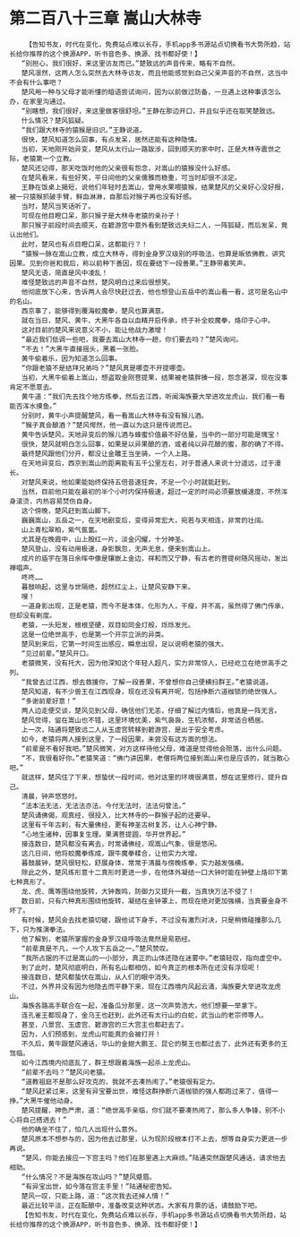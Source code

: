 # 第二百八十三章 嵩山大林寺
        【告知书友，时代在变化，免费站点难以长存，手机app多书源站点切换看书大势所趋，站长给你推荐的这个换源APP，听书音色多、换源、找书都好使！】
       “别担心，我们很好，来这里访友而已。”楚致远的声音传来，略有不自然。
       楚风凛然，这两人怎么突然去大林寺访友，而且他能感觉到自己父亲声音的不自然，这当中不会有什么事吧？
       楚风用一种与父母才能听懂的暗语尝试询问，因为以前做过防备，一旦遇上这种事该怎么办，在家里沟通过。
       “别瞎想，我们很好，来这里做客很舒坦。”王静在那边开口，并且似乎还在取笑楚致远。
       什么情况？楚风狐疑。
       “我们跟大林寺的猿猴是旧识。”王静说道。
       很快，楚风知道怎么回事，有点发呆，居然还能有这种隐情。
       当初，天地刚开始异变，楚风从太行山一路跋涉，回到顺天的家中时，正是大林寺震世之际，老猿第一个立教。
       楚风还记得，那天吃饭时他的父亲很有怨念，对嵩山的猿猴没什么好感。
       在楚风看来，有些好笑，平日间他的父亲儒雅而稳重，可当时却很不淡定。
       王静在饭桌上揭短，说他们年轻时去嵩山，曾用水果喂猿猴，结果楚风的父亲好心没好报，被一只猿猴抓破手臂，鲜血淋淋，自那后对猴子再也没有好感。
       当时，楚风当笑话听了。
       可现在他目瞪口呆，那只猴子是大林寺老猿的亲孙子！
       那只猴子前段时间去顺天，在碧游宫中意外看到楚致远夫妇二人，一阵狐疑，而后发呆，竟认出他们。
       此时，楚风也有点目瞪口呆，这都能行？！
       “猿猴一脉在嵩山立教，成立大林寺，得到金身罗汉级别的呼吸法，也算是皈依佛教，讲究因果。见到你爸和我后，称以前种下善因，现在要结下一段善果。”王静带着笑声。
       楚风无语，简直是风中凌乱！
       难怪楚致远的声音不自然，楚风明白过来后很想笑。
       他彻底放下心来，告诉两人会尽快赶过去，他也想登山五岳中的嵩山看一看，这可是名山中的名山。
       西京事了，能够得到覆海蛟魔拳，楚风也算满意。
       就在当日，楚风、黄牛、大黑牛各自以血精开启传承，终于补全蛟魔拳，烙印于心中。
       这对目前的楚风来说意义不小，能让他战力激增！
       “最近我们低调一些吧，我要去嵩山大林寺一趟，你们要去吗？”楚风询问。
       “不去！”大黑牛直接摇头，黑着一张脸。
       黄牛偷着乐，因为知道怎么回事。
       “你跟老猿不是结拜兄弟吗？”楚风真是哪壶不开提哪壶。
       当初，大黑牛偷着上嵩山，想盗取金刚菩提果，结果被老猿胖揍一段，怨念甚深，现在没事肯定不愿意去。
       黄牛道：“我们先去找个地方练拳，然后去江西，听闻海族要大举进攻龙虎山，我们看一看能否浑水摸鱼。”
       分别时，黄牛小声提醒楚风，看一看嵩山大林寺有没有猴儿酒。
       “猴子真会酿酒？”楚风愕然，他一直以为这只是传说而已。
       黄牛告诉楚风，天地异变后的猴儿酒与蜂蜜价值最不好估量，当中的一部分可能是瑰宝！
       很快，楚风就明白怎么回事，如果是以异果酿的酒，或者纯以异花酿的蜜，那的确了不得。
       最终楚风跟他们分开，都没让金雕王当坐骑，一个人上路。
       在天地异变后，西京到嵩山的距离能有五千公里左右，对于普通人来说十分遥远，过于漫长。
       对楚风来说，他如果能始终保持五倍音速狂奔，不足一个小时就能赶到。
       当然，目前他只能在最初的半个小时内保持极速，超过一定的时间必须要放缓速度，不然浑身滚烫，内热容易焚伤自身。
       这个傍晚，楚风赶到嵩山脚下。
       巍巍嵩山，五岳之一，在天地剧变后，变得异常宏大，宛若与天相连，非常的壮阔。
       山上青松翠柏，紫气氤氲。
       尤其是在晚霞中，山上殷红一片，淡金闪耀，十分神圣。
       楚风登山，没有动用极速，身影飘忽，无声无息，便来到嵩山上。
       成片的庙宇在落日余晖中像是镶嵌上金边，祥和而又宁静，有古老的菩提树随风摇动，发出禅唱声。
       咚咚……
       暮鼓响起，这里与世隔绝，超然红尘上，让楚风安静下来。
       嗖！
       一道身影出现，正是老猿，而今不是本体，化形为人，干瘦，并不高，虽然得了佛门传承，但却没有剃度。
       老猿，一头短发，根根坚硬，双目如同金灯般，烁烁发光。
       这是一位绝世高手，也是第一个开宗立派的异类。
       楚风到来后，它第一时间生出感应，瞬息出现，足以说明老猿的强大。
       “见过前辈。”楚风开口。
       老猿微笑，没有托大，因为他深知这个年轻人超凡，实力非常惊人，已经屹立在绝世高手之列。
       “我曾去过江西，想去救援你，了解一段善果，不曾想你自己便横扫群王。”老猿说道。
       楚风知道，有不少兽王在江西现身，现在还没有离开呢，包括挣断六道枷锁的绝世强人。
       “多谢前辈好意！”
       两人边走便交谈，楚风见到父母，确信他们无恙，仔细了解过内情后，他真是一阵无言。
       楚风觉得，留在嵩山也不错，这里环境优美，紫气袅袅，生机浓郁，非常适合栖居。
       上一次，陆通将楚致远二人从玉虚宫转移到碧游宫，是出于安全考虑。
       如今，老猿将两人接到这里，了一段因果，未尝没有这方面的想法。
       “前辈是不看好我吧。”楚风微笑，对方这样待他父母，难道是觉得他会殒落，出什么问题。
       “不，我很看好你。”老猿笑道：“佛门讲因果，老僧将两位接到嵩山来也是应该的，就当散心吧。”
       就这样，楚风住了下来，想蛰伏一段时间，他对这里的环境很满意，想在这里修行，提升自己。
       清晨，钟声悠悠时。
       “法本法无法，无法法亦法。今付无法时，法法何曾法。”
       楚风诵佛偈，观真经，很投入，比大林寺的一群猴子起的还要早。
       这里有千年古刹，有大量佛经，更有神圣古树复苏，让人心神宁静。
       “心地生诸种，因事复生理。果满菩提圆，华开世界起。”
       接连数日，楚风都没有离去，时常诵佛经，观嵩山气象，很是悠闲。
       这几日间，他将蛟魔拳练成，跟牛魔拳糅合，让他实力大增。
       暮鼓晨钟，楚风很轻松，舒展身体，常常于清晨与傍晚练拳，实力越发强横。
       除此之外，楚风练形意十二真形时更进一步，在他体外凝结一口大钟时能在钟壁上烙印下第七种真形了。
       龙、虎、鹰等围绕他旋转，大钟轰鸣，防御力又提升一截，当真快万法不侵了！
       数日前，只有六种真形围绕他旋转，凝结在金钟罩上，而现在绝对更加强横，当真要金身不坏了。
       有时候，楚风会去找老猿切磋，跟他试下身手，不过没有激烈对决，只是稍微碰撞那么几下，只为推演拳法。
       他了解到，老猿所掌握的金身罗汉级呼吸法竟然是易筋经。
       “前辈真是不凡，一个人攻下五岳之一。”楚风赞叹。
       “我所占据的不过是嵩山的一小部分，真正的山体还隐在迷雾中。”老猿轻叹，指向虚空中。
       到了此时，楚风彻底明白，所有名山都相仿，如今真正的根本所在还没有浮现呢！
       接连数日，楚风都蛰伏在嵩山，从人们的眼中消失。
       不过，外界并没有因为他隐去而平静下来，现在江西境内风起云涌，海族要大举进攻龙虎山。
       海族各路高手联合在一起，准备瓜分那里，这一次声势浩大，他们想要一举拿下。
       连孔雀王都现身了，金乌王也赶到，此外还有太行山的白蛇，武当山的老宗师等人。
       甚至，八景宫、玉虚宫、碧游宫的三大宫主也都赶去了。
       因为，人们预感到，龙虎山可能真的会被打开！
       不久后，黄牛跟楚风通话，华山的金翅大鹏王、昆仑的獒王也都过去了，此外还有更多的王驾临。
       如今江西境内彻底乱了，群王想跟着海族一起杀上龙虎山。
       “前辈不去吗？”楚风问老猿。
       “道教祖庭不是那么好攻克的，我就不去凑热闹了。”老猿很有定力。
       “楚风赶紧过来，这里有异宝要出世，难怪这群挣断六道枷锁的强人都跑过来了，值得一挣。”大黑牛催他动身。
       楚风提醒，神色严肃，道：“绝世高手亲临，你们就不要凑热闹了，那么多人争锋，别不小心将自己搭进去！”
       他的确坐不住了，怕几人出现什么意外。
       楚风原本不想参与的，因为他去过那里，认为现阶段根本打不上去，想等自身实力更进一步再说。
       “楚风，你能去接应一下宫主吗？他们在那里遇上大麻烦。”陆通突然跟楚风通话，请求他去相助。
       “什么情况？不是海族在攻山吗？”楚风蹙眉。
       “有异宝出世，如今落在宫主手里！”陆通秘密告知。
       楚风一叹，只能上路，道：“这次我去还掉人情！”
       最近比较平淡，正在酝酿中，准备改变这种状态。大家有月票的话，请鼓励下吧。
       【告知书友，时代在变化，免费站点难以长存，手机app多书源站点切换看书大势所趋，站长给你推荐的这个换源APP，听书音色多、换源、找书都好使！】